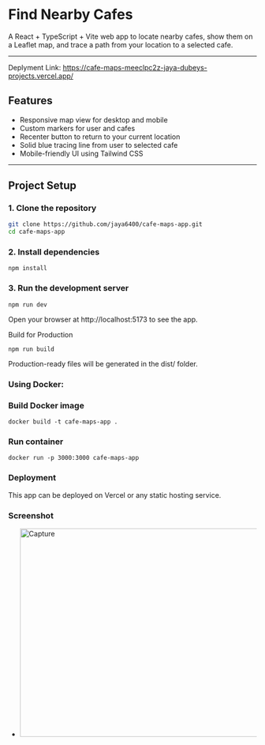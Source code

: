 # Find Nearby Cafes

A React + TypeScript + Vite web app to locate nearby cafes, show them on a Leaflet map, and trace a path from your location to a selected cafe.

---

Deplyment Link: https://cafe-maps-meeclpc2z-jaya-dubeys-projects.vercel.app/
## Features

- Responsive map view for desktop and mobile
- Custom markers for user and cafes
- Recenter button to return to your current location
- Solid blue tracing line from user to selected cafe
- Mobile-friendly UI using Tailwind CSS

---

## Project Setup

### 1. Clone the repository

```bash
git clone https://github.com/jaya6400/cafe-maps-app.git
cd cafe-maps-app
```
### 2. Install dependencies
```
npm install
```
### 3. Run the development server
```
npm run dev
```

Open your browser at http://localhost:5173 to see the app.

Build for Production
```
npm run build
```
Production-ready files will be generated in the dist/ folder.

### Using Docker:
### Build Docker image
```
docker build -t cafe-maps-app .
```
### Run container
```
docker run -p 3000:3000 cafe-maps-app
```
### Deployment
This app can be deployed on Vercel or any static hosting service.

### Screenshot
- <Image width="954" height="422" alt="Capture" src="https://github.com/user-attachments/assets/560cfdb7-eeef-448c-9b1f-26dc6fb05811" />
